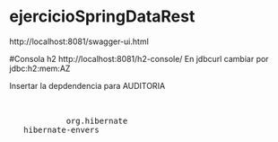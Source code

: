 # ejercicioSpringDataRest
http://localhost:8081/swagger-ui.html

#Consola h2
http://localhost:8081/h2-console/
 En jdbcurl cambiar por jdbc:h2:mem:AZ
 
 Insertar la depdendencia para AUDITORIA
 <pre>

<dependency>
			<groupId>org.hibernate</groupId>
   <artifactId>hibernate-envers</artifactId>
 </dependency>
 </pre>

